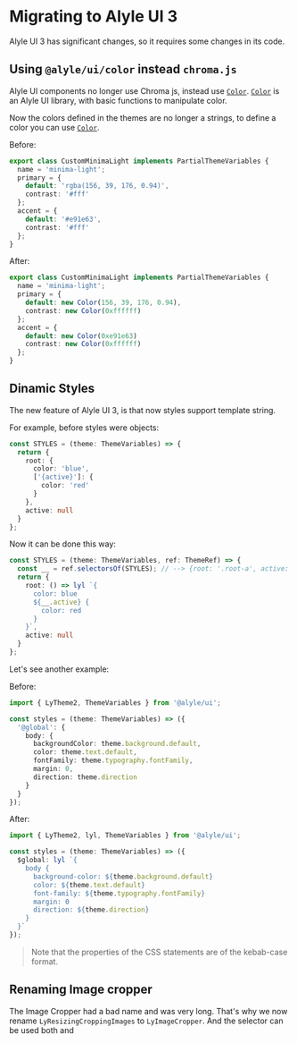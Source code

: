 # Migrating to Alyle UI 3

Alyle UI 3 has significant changes, so it requires some changes in its code.

## Using `@alyle/ui/color` instead `chroma.js`

Alyle UI components no longer use Chroma js, instead use [`Color`](./customization/color). [`Color`](./customization/color) is an Alyle UI library, with basic functions to manipulate color.

Now the colors defined in the themes are no longer a strings, to define a color you can use [`Color`](./customization/color).

Before:

```ts
export class CustomMinimaLight implements PartialThemeVariables {
  name = 'minima-light';
  primary = {
    default: 'rgba(156, 39, 176, 0.94)',
    contrast: '#fff'
  };
  accent = {
    default: '#e91e63',
    contrast: '#fff'
  };
}
```

After:

```ts
export class CustomMinimaLight implements PartialThemeVariables {
  name = 'minima-light';
  primary = {
    default: new Color(156, 39, 176, 0.94),
    contrast: new Color(0xffffff)
  };
  accent = {
    default: new Color(0xe91e63)
    contrast: new Color(0xffffff)
  };
}
```

## Dinamic Styles

The new feature of Alyle UI 3, is that now styles support template string.

For example, before styles were objects:

```ts
const STYLES = (theme: ThemeVariables) => {
  return {
    root: {
      color: 'blue',
      ['{active}']: {
        color: 'red'
      }
    },
    active: null
  }
};
```

Now it can be done this way:

```ts
const STYLES = (theme: ThemeVariables, ref: ThemeRef) => {
  const __ = ref.selectorsOf(STYLES); // --> {root: '.root-a', active: '.active-b'}
  return {
    root: () => lyl `{
      color: blue
      ${__.active} {
        color: red
      }
    }`,
    active: null
  }
};
```

Let's see another example:

Before:

```ts
import { LyTheme2, ThemeVariables } from '@alyle/ui';

const styles = (theme: ThemeVariables) => ({
  '@global': {
    body: {
      backgroundColor: theme.background.default,
      color: theme.text.default,
      fontFamily: theme.typography.fontFamily,
      margin: 0,
      direction: theme.direction
    }
  }
});
```
After:

```ts
import { LyTheme2, lyl, ThemeVariables } from '@alyle/ui';

const styles = (theme: ThemeVariables) => ({
  $global: lyl `{
    body {
      background-color: ${theme.background.default}
      color: ${theme.text.default}
      font-family: ${theme.typography.fontFamily}
      margin: 0
      direction: ${theme.direction}
    }
  }`
});
```

> Note that the properties of the CSS statements are of the kebab-case format.

## Renaming Image cropper

The Image Cropper had a bad name and was very long. That's why we now rename `LyResizingCroppingImages` to `LyImageCropper`. And the selector can be used both <code class="html"><ly-img-cropper></code> and <code class="html"><ly-image-cropper></code>





